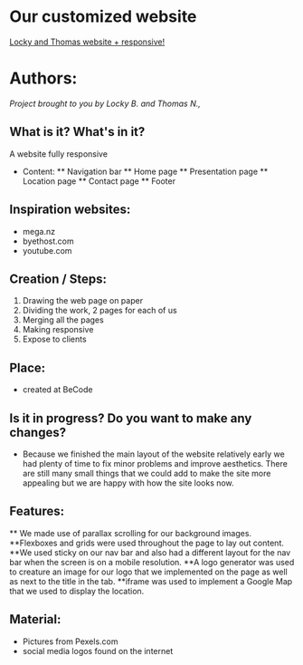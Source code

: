  
 

# Our customized website

[Locky and Thomas website + responsive!](https://lockybounty.github.io/recap-html-css/)

# Authors:

_Project brought to you by Locky B. and Thomas N.,_

## What is it? What's in it?

A website fully responsive

* Content:
** Navigation bar
** Home page
** Presentation page
** Location page
** Contact page
** Footer

## Inspiration websites:

* mega.nz
* byethost.com
* youtube.com

## Creation / Steps:

1. Drawing the web page on paper
2. Dividing the work, 2 pages for each of us
3. Merging all the pages
4. Making responsive
5. Expose to clients

## Place: 

* created at BeCode

## Is it in progress? Do you want to make any changes? 

* Because we finished the main layout of the website relatively early we had plenty of time to fix minor problems and improve aesthetics. There are still many small things that we could add to make the site more appealing but we are happy with how the site looks now.

## Features:
** We made use of parallax scrolling for our background images. 
**Flexboxes and grids were used throughout the page to lay out content. 
**We used sticky on our nav bar and also had a different layout for the nav bar when the screen is on a mobile resolution.
**A logo generator was used to creature an image for our logo that we implemented on the page as well as next to the title in the tab. 
**iframe was used to implement a Google Map that we used to display the location.

## Material:

* Pictures from Pexels.com
* social media logos found on the internet


